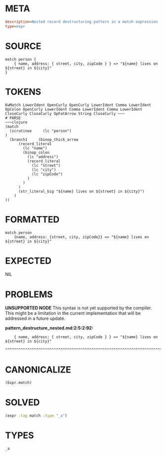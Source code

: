 # META
~~~ini
description=Nested record destructuring pattern in a match expression
type=expr
~~~
# SOURCE
~~~roc
match person {
    { name, address: { street, city, zipCode } } => "${name} lives on ${street} in ${city}"
}
~~~
# TOKENS
~~~text
KwMatch LowerIdent OpenCurly OpenCurly LowerIdent Comma LowerIdent OpColon OpenCurly LowerIdent Comma LowerIdent Comma LowerIdent CloseCurly CloseCurly OpFatArrow String CloseCurly ~~~
# PARSE
~~~clojure
(match
  (scrutinee     (lc "person")
)
  (branch1     (binop_thick_arrow
      (record_literal
        (lc "name")
        (binop_colon
          (lc "address")
          (record_literal
            (lc "street")
            (lc "city")
            (lc "zipCode")
          )
        )
      )
      (str_literal_big "${name} lives on ${street} in ${city}")
    )
))
~~~
# FORMATTED
~~~roc
match person
	{name, address: {street, city, zipCode}} => "${name} lives on ${street} in ${city}"
~~~
# EXPECTED
NIL
# PROBLEMS
**UNSUPPORTED NODE**
This syntax is not yet supported by the compiler.
This might be a limitation in the current implementation that will be addressed in a future update.

**pattern_destructure_nested.md:2:5:2:92:**
```roc
    { name, address: { street, city, zipCode } } => "${name} lives on ${street} in ${city}"
```
    ^^^^^^^^^^^^^^^^^^^^^^^^^^^^^^^^^^^^^^^^^^^^^^^^^^^^^^^^^^^^^^^^^^^^^^^^^^^^^^^^^^^^^^^


# CANONICALIZE
~~~clojure
(Expr.match)
~~~
# SOLVED
~~~clojure
(expr :tag match :type "_a")
~~~
# TYPES
~~~roc
_a
~~~
